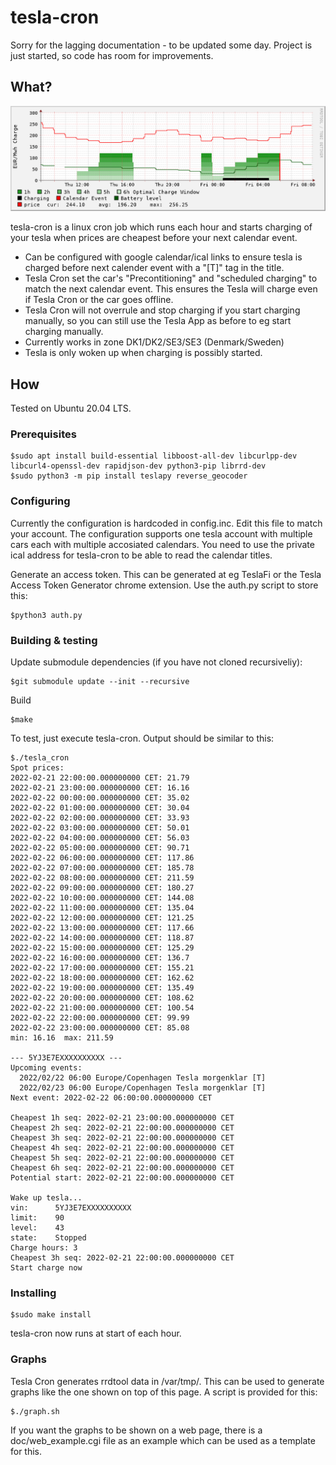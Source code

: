 # tesla-cron

Sorry for the lagging documentation - to be updated some day.
Project is just started, so code has room for improvements.  

## What?
![](doc/graph_example.svg)

tesla-cron is a linux cron job which runs each hour and starts charging of your tesla when prices are cheapest before your next calendar event.

- Can be configured with google calendar/ical links to ensure tesla is charged before next calender event with a "[T]" tag in the title.
- Tesla Cron set the car's "Precontitioning" and "scheduled charging" to match the next calendar event. This ensures the Tesla will charge even if Tesla Cron or the car goes offline.
- Tesla Cron will not overrule and stop charging if you start charging manually, so you can still use the Tesla App as before to eg start charging manually.
- Currently works in zone DK1/DK2/SE3/SE3 (Denmark/Sweden)
- Tesla is only woken up when charging is possibly started.

## How

Tested on Ubuntu 20.04 LTS.

### Prerequisites

```
$sudo apt install build-essential libboost-all-dev libcurlpp-dev libcurl4-openssl-dev rapidjson-dev python3-pip librrd-dev
$sudo python3 -m pip install teslapy reverse_geocoder
```

### Configuring
Currently the configuration is hardcoded in config.inc. Edit this file to match your account. The configuration supports one tesla account with multiple cars each with multiple accosiated calendars. You need to use the private ical address for tesla-cron to be able to read the calendar titles.

Generate an access token. This can be generated at eg TeslaFi or the Tesla Access Token Generator chrome extension. Use the auth.py script to store this:
```
$python3 auth.py
```

### Building & testing

Update submodule dependencies (if you have not cloned recursiveliy):
```
$git submodule update --init --recursive
```

Build
```
$make
```

To test, just execute tesla-cron. Output should be similar to this:
```
$./tesla_cron
Spot prices:
2022-02-21 22:00:00.000000000 CET: 21.79
2022-02-21 23:00:00.000000000 CET: 16.16
2022-02-22 00:00:00.000000000 CET: 35.02
2022-02-22 01:00:00.000000000 CET: 30.04
2022-02-22 02:00:00.000000000 CET: 33.93
2022-02-22 03:00:00.000000000 CET: 50.01
2022-02-22 04:00:00.000000000 CET: 56.03
2022-02-22 05:00:00.000000000 CET: 90.71
2022-02-22 06:00:00.000000000 CET: 117.86
2022-02-22 07:00:00.000000000 CET: 185.78
2022-02-22 08:00:00.000000000 CET: 211.59
2022-02-22 09:00:00.000000000 CET: 180.27
2022-02-22 10:00:00.000000000 CET: 144.08
2022-02-22 11:00:00.000000000 CET: 135.04
2022-02-22 12:00:00.000000000 CET: 121.25
2022-02-22 13:00:00.000000000 CET: 117.66
2022-02-22 14:00:00.000000000 CET: 118.87
2022-02-22 15:00:00.000000000 CET: 125.29
2022-02-22 16:00:00.000000000 CET: 136.7
2022-02-22 17:00:00.000000000 CET: 155.21
2022-02-22 18:00:00.000000000 CET: 162.62
2022-02-22 19:00:00.000000000 CET: 135.49
2022-02-22 20:00:00.000000000 CET: 108.62
2022-02-22 21:00:00.000000000 CET: 100.54
2022-02-22 22:00:00.000000000 CET: 99.99
2022-02-22 23:00:00.000000000 CET: 85.08
min: 16.16  max: 211.59

--- 5YJ3E7EXXXXXXXXXX ---
Upcoming events:
  2022/02/22 06:00 Europe/Copenhagen Tesla morgenklar [T]
  2022/02/23 06:00 Europe/Copenhagen Tesla morgenklar [T]
Next event: 2022-02-22 06:00:00.000000000 CET

Cheapest 1h seq: 2022-02-21 23:00:00.000000000 CET
Cheapest 2h seq: 2022-02-21 22:00:00.000000000 CET
Cheapest 3h seq: 2022-02-21 22:00:00.000000000 CET
Cheapest 4h seq: 2022-02-21 22:00:00.000000000 CET
Cheapest 5h seq: 2022-02-21 22:00:00.000000000 CET
Cheapest 6h seq: 2022-02-21 22:00:00.000000000 CET
Potential start: 2022-02-21 22:00:00.000000000 CET

Wake up tesla...
vin:      5YJ3E7EXXXXXXXXXX
limit:    90
level:    43
state:    Stopped
Charge hours: 3
Cheapest 3h seq: 2022-02-21 22:00:00.000000000 CET
Start charge now
```

### Installing
```
$sudo make install
```

tesla-cron now runs at start of each hour.

### Graphs
Tesla Cron generates rrdtool data in /var/tmp/. This can be used to generate graphs like the one shown on top of this page. A script is provided for this:
```
$./graph.sh
```
If you want the graphs to be shown on a web page, there is a doc/web_example.cgi file as an example which can be used as a template for this.

